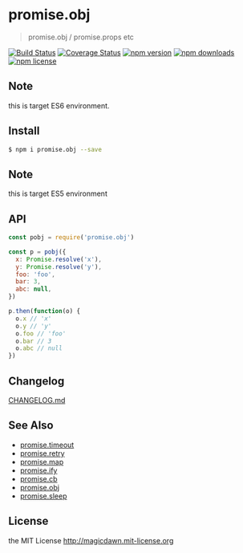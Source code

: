 <!-- template for package readme -->

# promise.obj

> promise.obj / promise.props etc

[![Build Status](https://img.shields.io/travis/magicdawn/promise.x.svg?style=flat-square)](https://travis-ci.org/magicdawn/promise.x)
[![Coverage Status](https://img.shields.io/codecov/c/github/magicdawn/promise.obj.svg?style=flat-square)](https://codecov.io/gh/magicdawn/promise.obj)
[![npm version](https://img.shields.io/npm/v/promise.obj.svg?style=flat-square)](https://www.npmjs.com/package/promise.obj)
[![npm downloads](https://img.shields.io/npm/dm/promise.obj.svg?style=flat-square)](https://www.npmjs.com/package/promise.obj)
[![npm license](https://img.shields.io/npm/l/promise.obj.svg?style=flat-square)](http://magicdawn.mit-license.org)

## Note

this is target ES6 environment.

## Install

```sh
$ npm i promise.obj --save
```

## Note

this is target ES5 environment

## API

```js
const pobj = require('promise.obj')

const p = pobj({
  x: Promise.resolve('x'),
  y: Promise.resolve('y'),
  foo: 'foo',
  bar: 3,
  abc: null,
})

p.then(function(o) {
  o.x // 'x'
  o.y // 'y'
  o.foo // 'foo'
  o.bar // 3
  o.abc // null
})
```

## Changelog

[CHANGELOG.md](CHANGELOG.md)

## See Also

- [promise.timeout](https://github.com/magicdawn/promise.x/promise.timeout)
- [promise.retry](https://github.com/magicdawn/promise.x/promise.retry)
- [promise.map](https://github.com/magicdawn/promise.x/promise.map)
- [promise.ify](https://github.com/magicdawn/promise.x/promise.ify)
- [promise.cb](https://github.com/magicdawn/promise.x/promise.cb)
- [promise.obj](https://github.com/magicdawn/promise.x/promise.obj)
- [promise.sleep](https://github.com/magicdawn/promise.x/promise.sleep)

## License

the MIT License http://magicdawn.mit-license.org
